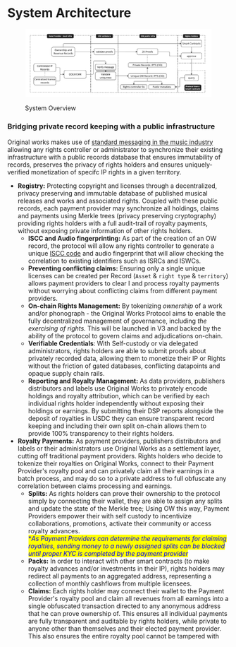 # System Architecture

<figure><img src="../../.gitbook/assets/Original Works Protocol Design - Frame 18.jpg" alt=""><figcaption><p>System Overview</p></figcaption></figure>

### Bridging private record keeping with a public infrastructure

Original works makes use of [standard messaging in the music industry](supporting-industry-standards/) allowing any rights controller or administrator to synchronize their existing infrastructure with a public records database that ensures immutability of records, preserves the privacy of rights holders and ensures uniquely-verified monetization of specifc IP rights in a given territory.

* **Registry:** Protecting copyright and licenses through a decentralized, privacy preserving and immutable database of published musical releases and works and associated rights. Coupled with these public records, each payment provider may synchronize all holdings, claims and payments using Merkle trees (privacy preserving cryptography) providing rights holders with a full audit-trail of royalty payments, without exposing private information of other rights holders.
  * **ISCC and Audio fingerprinting:** As part of the creation of an OW record, the protocol will allow any rights controller to generate a unique [ISCC code](../../learn/ip-identification-and-iscc.md) and audio fingerprint that will allow checking the correlation to existing identifiers such as ISRCs and ISWCs.&#x20;
  * **Preventing conflicting claims:** Ensuring only a single unique licenses can be created per Record (`Asset` & `right type` & `territory`) allows payment providers to clear  I and process royalty payments without worrying about conflicting claims from different payment providers.
  * **On-chain Rights Management:** By tokenizing _ownership_ of a work and/or phonograph - the Original Works Protocol aims to enable the fully decentralized management of governance, including _the_ _exercising of rights._ This will be launched in V3 and backed by the ability of the protocol to govern claims and adjudications on-chain.
  * **Verifiable Credentials**: With Self-custody or via delegated administrators, rights holders are able to submit proofs about privately recorded data, allowing them to monetize their IP or Rights without the friction of gated databases, conflicting datapoints and opaque supply chain rails.&#x20;
  * **Reporting and Royalty Management:** As data providers, publishers distributors and labels use Original Works to privately encode holdings and royalty attribution, which can be verified by each individual rights holder independently without exposing their holdings or earnings. By submitting their DSP reports alongside the deposit of royalties in USDC they can ensure transparent record keeping and including their own split on-chain allows them to provide 100% transparency to their rights holders.
* **Royalty Payments:** As payment providers, publishers distributors and labels or their administrators use Original Works as a settlement layer, cutting off traditional payment providers. Rights holders who decide to tokenize their royalties on Original Works, connect to their Payment Provider's royalty pool and can privately claim all their earnings in a batch process, and may do so to a private address to full obfuscate any correlation between claims processing and earnings.
  * **Splits:** As rights holders can prove their ownership to the protocol simply by connecting their wallet, they are able to assign any splits and update the state of the Merkle tree; Using OW this way, Payment Providers empower their  with self custody to incentivize collaborations, promotions, activate their community or access royalty advances.\
    <mark style="color:blue;">\*</mark>_<mark style="color:blue;">As Payment Providers can determine the requirements for claiming royalties, sending money to a newly assigned splits can be blocked until proper KYC is completed by the payment provider</mark>_
  * **Packs:** In order to interact with other smart contracts (to make royalty advances and/or investments in their IP), rights holders may redirect all payments to an aggregated address, representing a collection of monthly cashflows from multiple licensees.
  * **Claims:** Each rights holder may connect their wallet to the Payment Provider's royalty pool and claim all revenues from all earnings into a single obfuscated transaction directed to any anonymous address that he can prove ownership of. This ensures all individual payments are fully transparent and auditable by rights holders, while private to anyone other than themselves and their elected payment provider. This also ensures the entire royalty pool cannot be tampered with



